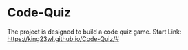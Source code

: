 # Code-Quiz
The project is designed to build a code quiz game. 
Start Link: https://king23wl.github.io/Code-Quiz/#
